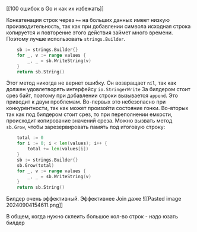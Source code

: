 [[100 ошибок в Go и как их избежать]]

Конкатенация строк через `+=` на больших данных имеет низкую производительность, так как при добавлении символа исходная строка копируется и повторение этого действия займет много времени. Поэтому лучше использовать `strings.Builder`.
```go
    sb := strings.Builder{}
    for _, v := range values {
        _, _ = sb.WriteString(v)
    }
    return sb.String()
```
Этот метод никогда не вернет ошибку. Он возвращает `nil`, так как должен удовлетворять интерфейсу `io.StringerWrite`
За билдером стоит срез байт, поэтому при добавлении строки вызывается `append`. Это приводит к двум проблемам. Во-первых это небезопасно при конкурентности, так как может произойти состояние гонки. Во-вторых так как под билдером стоит срез, то при переполнении емкости, происходит копирование значений среза. Можно вызвать метод `sb.Grow`, чтобы зарезервировать память под итоговую строку:
```go
    total := 0
    for i := 0; i < len(values); i++ {
        total += len(values[i])
    }
    sb := strings.Builder{}
    sb.Grow(total)
    for _, v := range values {
        _, _ = sb.WriteString(v)
    }
    return sb.String()
```
Билдер очень эффективный. Эффективнее Join даже
![[Pasted image 20240904154611.png]]

В общем, когда нужно склеить большое кол-во строк - надо юзать билдер
